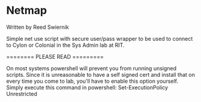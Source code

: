 Netmap
======
Written by Reed Swiernik

Simple net use script with secure user/pass wrapper to be used to connect to Cylon or Colonial in the Sys Admin lab at RIT.


======== PLEASE READ =========

On most systems powershell will prevent you from
running unsigned scripts. Since it is unreasonable
to have a self signed cert and install that on every
time you come to lab, you'll have to enable this
option yourself. Simply execute this command in powershell:
Set-ExecutionPolicy Unrestricted
